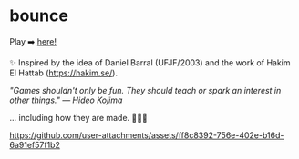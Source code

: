 # bounce 
Play ➡️ <a href="https://uba.github.io/bounce" target="_blank">here!</a>

✨ Inspired by the idea of Daniel Barral (UFJF/2003) and the work of Hakim El Hattab (https://hakim.se/).

*"Games shouldn't only be fun. They should teach or spark an interest in other things." — Hideo Kojima*

... including how they are made. 🧑🏻‍💻


https://github.com/user-attachments/assets/ff8c8392-756e-402e-b16d-6a91ef57f1b2
